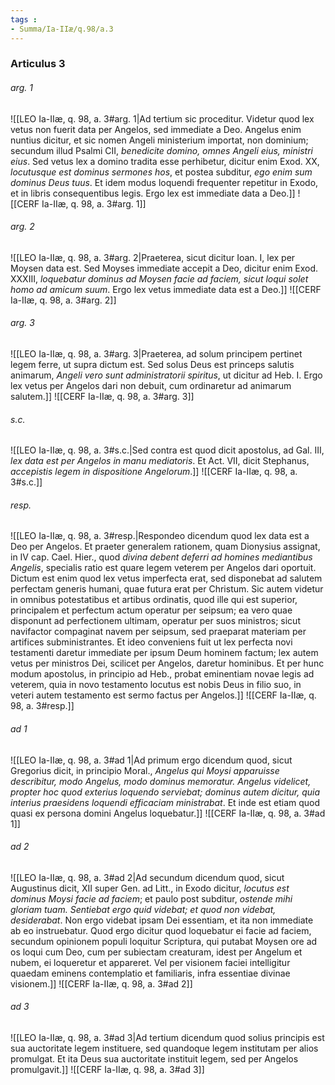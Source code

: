 ```yaml
---
tags : 
- Summa/Ia-IIæ/q.98/a.3
---
```


### Articulus 3

###### arg. 1
![[LEO Ia-IIæ, q. 98, a. 3#arg. 1|Ad tertium sic proceditur. Videtur quod lex vetus non fuerit data per Angelos, sed immediate a Deo. Angelus enim nuntius dicitur, et sic nomen Angeli ministerium importat, non dominium; secundum illud Psalmi CII, *benedicite domino, omnes Angeli eius, ministri eius*. Sed vetus lex a domino tradita esse perhibetur, dicitur enim Exod. XX, *locutusque est dominus sermones hos*, et postea subditur, *ego enim sum dominus Deus tuus*. Et idem modus loquendi frequenter repetitur in Exodo, et in libris consequentibus legis. Ergo lex est immediate data a Deo.]]
![[CERF Ia-IIæ, q. 98, a. 3#arg. 1]]

###### arg. 2
![[LEO Ia-IIæ, q. 98, a. 3#arg. 2|Praeterea, sicut dicitur Ioan. I, lex per Moysen data est. Sed Moyses immediate accepit a Deo, dicitur enim Exod. XXXIII, *loquebatur dominus ad Moysen facie ad faciem, sicut loqui solet homo ad amicum suum*. Ergo lex vetus immediate data est a Deo.]]
![[CERF Ia-IIæ, q. 98, a. 3#arg. 2]]

###### arg. 3
![[LEO Ia-IIæ, q. 98, a. 3#arg. 3|Praeterea, ad solum principem pertinet legem ferre, ut supra dictum est. Sed solus Deus est princeps salutis animarum, *Angeli vero sunt administratorii spiritus*, ut dicitur ad Heb. I. Ergo lex vetus per Angelos dari non debuit, cum ordinaretur ad animarum salutem.]]
![[CERF Ia-IIæ, q. 98, a. 3#arg. 3]]

###### s.c.
![[LEO Ia-IIæ, q. 98, a. 3#s.c.|Sed contra est quod dicit apostolus, ad Gal. III, *lex data est per Angelos in manu mediatoris*. Et Act. VII, dicit Stephanus, *accepistis legem in dispositione Angelorum*.]]
![[CERF Ia-IIæ, q. 98, a. 3#s.c.]]

###### resp.
![[LEO Ia-IIæ, q. 98, a. 3#resp.|Respondeo dicendum quod lex data est a Deo per Angelos. Et praeter generalem rationem, quam Dionysius assignat, in IV cap. Cael. Hier., quod *divina debent deferri ad homines mediantibus Angelis*, specialis ratio est quare legem veterem per Angelos dari oportuit. Dictum est enim quod lex vetus imperfecta erat, sed disponebat ad salutem perfectam generis humani, quae futura erat per Christum. Sic autem videtur in omnibus potestatibus et artibus ordinatis, quod ille qui est superior, principalem et perfectum actum operatur per seipsum; ea vero quae disponunt ad perfectionem ultimam, operatur per suos ministros; sicut navifactor compaginat navem per seipsum, sed praeparat materiam per artifices subministrantes. Et ideo conveniens fuit ut lex perfecta novi testamenti daretur immediate per ipsum Deum hominem factum; lex autem vetus per ministros Dei, scilicet per Angelos, daretur hominibus. Et per hunc modum apostolus, in principio ad Heb., probat eminentiam novae legis ad veterem, quia in novo testamento locutus est nobis Deus in filio suo, in veteri autem testamento est sermo factus per Angelos.]]
![[CERF Ia-IIæ, q. 98, a. 3#resp.]]

###### ad 1
![[LEO Ia-IIæ, q. 98, a. 3#ad 1|Ad primum ergo dicendum quod, sicut Gregorius dicit, in principio Moral., *Angelus qui Moysi apparuisse describitur, modo Angelus, modo dominus memoratur. Angelus videlicet, propter hoc quod exterius loquendo serviebat; dominus autem dicitur, quia interius praesidens loquendi efficaciam ministrabat*. Et inde est etiam quod quasi ex persona domini Angelus loquebatur.]]
![[CERF Ia-IIæ, q. 98, a. 3#ad 1]]

###### ad 2
![[LEO Ia-IIæ, q. 98, a. 3#ad 2|Ad secundum dicendum quod, sicut Augustinus dicit, XII super Gen. ad Litt., in Exodo dicitur, *locutus est dominus Moysi facie ad faciem*; et paulo post subditur, *ostende mihi gloriam tuam. Sentiebat ergo quid videbat; et quod non videbat, desiderabat*. Non ergo videbat ipsam Dei essentiam, et ita non immediate ab eo instruebatur. Quod ergo dicitur quod loquebatur ei facie ad faciem, secundum opinionem populi loquitur Scriptura, qui putabat Moysen ore ad os loqui cum Deo, cum per subiectam creaturam, idest per Angelum et nubem, ei loqueretur et appareret. Vel per visionem faciei intelligitur quaedam eminens contemplatio et familiaris, infra essentiae divinae visionem.]]
![[CERF Ia-IIæ, q. 98, a. 3#ad 2]]

###### ad 3
![[LEO Ia-IIæ, q. 98, a. 3#ad 3|Ad tertium dicendum quod solius principis est sua auctoritate legem instituere, sed quandoque legem institutam per alios promulgat. Et ita Deus sua auctoritate instituit legem, sed per Angelos promulgavit.]]
![[CERF Ia-IIæ, q. 98, a. 3#ad 3]]

